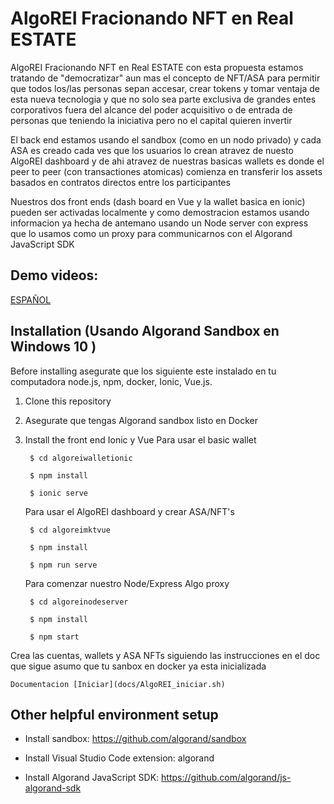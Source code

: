 # AlgoREI Fracionando NFT en Real ESTATE 

AlgoREI Fracionando NFT en Real ESTATE  con esta propuesta estamos tratando de "democratizar" aun mas el concepto de NFT/ASA para permitir que todos 
los/las personas sepan accesar, crear tokens y tomar ventaja de esta nueva tecnologia y que no solo sea parte exclusiva de grandes entes corporativos 
fuera del alcance del poder acquisitivo o de entrada de personas que teniendo la iniciativa pero no el capital quieren invertir

El back end estamos usando el sandbox (como en un nodo privado) y cada ASA es creado cada ves que los usuarios lo crean atravez de nuesto AlgoREI dashboard 
y de ahi atravez de nuestras basicas wallets es donde el peer to peer (con transactiones atomicas) comienza en transferir los assets basados en contratos 
directos entre los participantes 

Nuestros dos front ends (dash board en Vue y la wallet basica en ionic) pueden ser activadas localmente y como demostracion estamos usando informacion ya 
hecha de antemano usando un Node server con express que lo usamos como un proxy para communicarnos con el Algorand JavaScript SDK 



## Demo videos: 
[ESPAÑOL](https://www.youtube.com/watc)



## Installation (Usando Algorand Sandbox en Windows 10 )

Before installing asegurate que los siguiente este instalado en tu computadora 
node.js, npm, docker, Ionic, Vue.js.

1. Clone this repository
2. Asegurate que tengas Algorand sandbox listo en Docker

4. Install the front end Ionic y Vue
    Para usar el basic wallet 
     
        $ cd algoreiwalletionic

        $ npm install

        $ ionic serve
    
	Para usar el AlgoREI dashboard y crear ASA/NFT's
	
	    $ cd algoreimktvue

        $ npm install

        $ npm run serve
    
	Para comenzar nuestro Node/Express Algo proxy  
	    
		$ cd algoreinodeserver

        $ npm install

        $ npm start
	

Crea las cuentas, wallets y ASA NFTs siguiendo las instrucciones en el doc que sigue
asumo que tu sanbox en docker ya esta inicializada 

    Documentacion [Iniciar](docs/AlgoREI_iniciar.sh)

## Other helpful environment setup

* Install sandbox: https://github.com/algorand/sandbox

* Install Visual Studio Code extension: algorand

* Install Algorand JavaScript SDK: https://github.com/algorand/js-algorand-sdk



